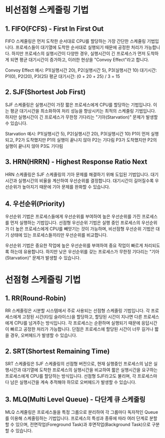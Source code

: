 # 비선점형 스케줄링 기법

## 1. FIFO(FCFS) - First In First Out

FIFO 스케줄링은 먼저 도착한 순서대로 CPU를 할당하는 가장 간단한 스케줄링 기법입니다. 프로세스들이 대기열에 도착한 순서대로 실행되기 때문에 공정한 처리가 가능합니다. 하지만 프로세스의 실행시간이 다양한 경우, 실행시간이 긴 프로세스가 먼저 도착하게 되면 평균 대기시간이 증가하고, 이러한 현상을 "Convoy Effect"라고 합니다.

Convoy Effect 예시: P1(실행시간 20), P2(실행시간 5), P3(실행시간 10) 대기시간: P1(0), P2(20), P3(25) 평균 대기시간: (0 + 20 + 25) / 3 = 15

## 2. SJF(Shortest Job First)

SJF 스케줄링은 실행시간이 가장 짧은 프로세스에게 CPU를 할당하는 기법입니다. 이는 평균 대기시간을 최소화하여 처리 성능을 향상시키는 최적의 스케줄링 기법입니다. 하지만 실행시간이 긴 프로세스가 무한정 기다리는 "기아(Starvation)" 문제가 발생할 수 있습니다.

Starvation 예시: P1(실행시간 5), P2(실행시간 20), P3(실행시간 10) P1이 먼저 실행되고, P2가 도착했지만 P1의 실행이 끝나지 않아 P2는 기다림 P3가 도착했지만 P2의 실행이 끝나지 않아 P3도 기다림

## 3. HRN(HRRN) - Highest Response Ratio Next

HRN 스케줄링은 SJF 스케줄링의 기아 문제를 해결하기 위해 도입된 기법입니다. 대기시간과 실행시간의 비율을 계산하여 우선순위를 결정합니다. 대기시간이 길어질수록 우선순위가 높아지기 때문에 기아 문제를 완화할 수 있습니다.

## 4. 우선순위(Priority)

우선순위 기법은 프로세스들에게 우선순위를 부여하여 높은 우선순위를 가진 프로세스를 먼저 실행하는 기법입니다. 선점형 우선순위 기법은 실행 중인 프로세스의 우선순위가 더 높은 프로세스에게 CPU를 빼앗기는 것이 가능하며, 비선점형 우선순위 기법은 대기 상태에 있는 프로세스들끼리만 우선순위를 비교합니다.

우선순위 기법은 중요한 작업에 높은 우선순위를 부여하여 중요 작업이 빠르게 처리되도록 하는데 유용합니다. 하지만 낮은 우선순위를 갖는 프로세스가 무한정 기다리는 "기아(Starvation)" 문제가 발생할 수 있습니다.

# 선점형 스케줄링 기법

## 1. RR(Round-Robin)

RR 스케줄링은 시분할 시스템에서 주로 사용되는 선점형 스케줄링 기법입니다. 각 프로세스에게 고정된 시간(타임 슬라이스)을 할당하고, 할당된 시간이 지나면 다른 프로세스에게 CPU를 넘겨주는 방식입니다. 각 프로세스는 순환하며 실행되기 때문에 응답시간이 빠르고 공정한 처리가 가능합니다. 단점은 프로세스에 할당된 시간이 너무 길거나 짧을 경우, 오버헤드가 발생할 수 있습니다.

## 2. SRT(Shortest Remaining Time)

SRT 스케줄링은 SJF 스케줄링의 선점형 버전으로, 현재 실행중인 프로세스의 남은 실행시간과 대기열에 도착한 프로세스의 실행시간을 비교하여 짧은 실행시간을 요구하는 프로세스에게 CPU를 할당하는 방식입니다. 선점형 SJF라고도 불리며, 각 프로세스마다 남은 실행시간을 계속 추적해야 하므로 오버헤드가 발생할 수 있습니다.

## 3. MLQ(Multi Level Queue) - 다단계 큐 스케줄링

MLQ 스케줄링은 프로세스들을 특정 그룹으로 분리하여 각 그룹마다 독자적인 Queue를 이용해 스케줄링하는 기법입니다. 프로세스의 특성과 종류에 따라 여러 단계로 분할할 수 있으며, 전면작업(Foreground Task)과 후면작업(Background Task)으로 구분할 수 있습니다.
